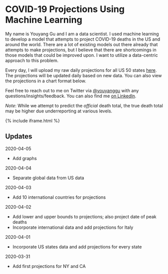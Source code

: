# COVID-19 Projections Using Machine Learning

My name is Youyang Gu and I am a data scientist. I used machine learning to develop a model that attempts to project COVID-19 deaths in the US and around the world. There are a lot of existing models out there already that attempts to make projections, but I believe that there are shortcomings in those models that could be improved upon. I want to utilize a data-centric approach to this problem.

Every day, I will upload my raw daily projections for all US 50 states [here](https://github.com/youyanggu/covid19_projections/projections). The projections will be updated daily based on new data. You can also view the projections in a chart format below.

Feel free to reach out to me on Twitter via [@youyanggu](https://twitter.com/youyanggu) with any questions/insights/feedback. You can also find me [on LinkedIn](https://www.linkedin.com/in/youyanggu/).

_Note_: While we attempt to predict the _official_ death total, the true death total may be higher due underreporting at various levels.

{% include iframe.html %}

## Updates

2020-04-05
* Add graphs

2020-04-04
* Separate global data from US data

2020-04-03
* Add 10 international countries for projections

2020-04-02
* Add lower and upper bounds to projections; also project date of peak deaths
* Incorporate international data and add projections for Italy

2020-04-01
* Incorporate US states data and add projections for every state

2020-03-31
* Add first projections for NY and CA
